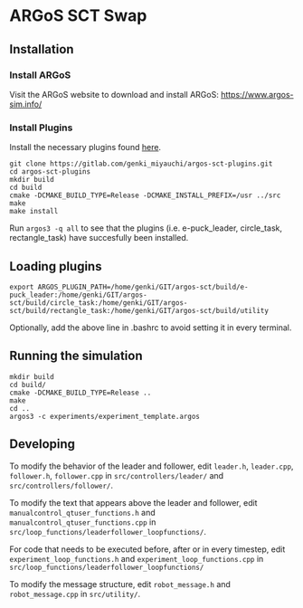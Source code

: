 # ARGoS SCT Swap

## Installation

### Install ARGoS

Visit the ARGoS website to download and install ARGoS: https://www.argos-sim.info/

### Install Plugins

Install the necessary plugins found [here](https://gitlab.com/genki_miyauchi/argos-sct-plugins.git).

```
git clone https://gitlab.com/genki_miyauchi/argos-sct-plugins.git
cd argos-sct-plugins
mkdir build
cd build
cmake -DCMAKE_BUILD_TYPE=Release -DCMAKE_INSTALL_PREFIX=/usr ../src
make
make install
```

Run ```argos3 -q all``` to see that the plugins (i.e. e-puck_leader, circle_task, rectangle_task) have succesfully been installed.

## Loading plugins

```
export ARGOS_PLUGIN_PATH=/home/genki/GIT/argos-sct/build/e-puck_leader:/home/genki/GIT/argos-sct/build/circle_task:/home/genki/GIT/argos-sct/build/rectangle_task:/home/genki/GIT/argos-sct/build/utility
```

Optionally, add the above line in .bashrc to avoid setting it in every terminal.

## Running the simulation

```
mkdir build
cd build/
cmake -DCMAKE_BUILD_TYPE=Release ..
make
cd ..
argos3 -c experiments/experiment_template.argos
```

## Developing

To modify the behavior of the leader and follower, edit ```leader.h```, ```leader.cpp```, ```follower.h```, ```follower.cpp``` in ```src/controllers/leader/``` and ```src/controllers/follower/```.

To modify the text that appears above the leader and follower, edit ```manualcontrol_qtuser_functions.h``` and ```manualcontrol_qtuser_functions.cpp``` in ```src/loop_functions/leaderfollower_loopfunctions/```.

For code that needs to be executed before, after or in every timestep, edit ```experiment_loop_functions.h``` and ```experiment_loop_functions.cpp``` in ```src/loop_functions/leaderfollower_loopfunctions/```

To modify the message structure, edit ```robot_message.h``` and ```robot_message.cpp``` in ```src/utility/```.
